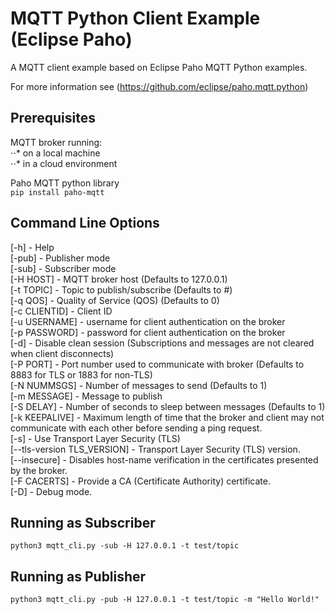 # MQTT Python Client Example (Eclipse Paho) 

A MQTT client example based on Eclipse Paho MQTT Python examples.

For more information see (https://github.com/eclipse/paho.mqtt.python)

## Prerequisites

MQTT broker running:   
⋅⋅* on a local machine   
⋅⋅* in a cloud environment

Paho MQTT python library  
```pip install paho-mqtt```

## Command Line Options

[-h] - Help  
[-pub] - Publisher mode  
[-sub] - Subscriber mode  
[-H HOST] - MQTT broker host (Defaults to 127.0.0.1)  
[-t TOPIC] - Topic to publish/subscribe (Defaults to #)  
[-q QOS] - Quality of Service (QOS) (Defaults to 0)  
[-c CLIENTID] - Client ID  
[-u USERNAME] - username for client authentication on the broker  
[-p PASSWORD] - password for client authentication on the broker  
[-d] - Disable clean session (Subscriptions and messages are not cleared when client disconnects)  
[-P PORT] - Port number used to communicate with broker (Defaults to 8883 for TLS or 1883 for non-TLS)  
[-N NUMMSGS] - Number of messages to send (Defaults to 1)  
[-m MESSAGE] - Message to publish  
[-S DELAY] - Number of seconds to sleep between messages (Defaults to 1)  
[-k KEEPALIVE] - Maximum length of time that the broker and client may not communicate with each other before sending a ping request.  
[-s] - Use Transport Layer Security (TLS)  
[--tls-version TLS_VERSION] - Transport Layer Security (TLS) version.  
[--insecure] - Disables host-name verification in the certificates presented by the broker.  
[-F CACERTS] - Provide a CA (Certificate Authority) certificate.  
[-D] - Debug mode.  

## Running as Subscriber

```python3 mqtt_cli.py -sub -H 127.0.0.1 -t test/topic```

## Running as Publisher

```python3 mqtt_cli.py -pub -H 127.0.0.1 -t test/topic -m "Hello World!" ```

